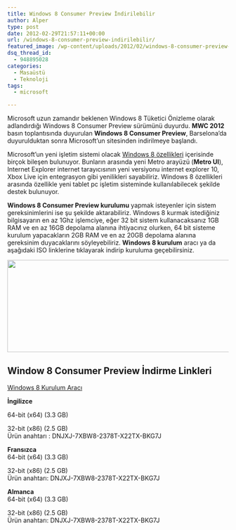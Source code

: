 ```yaml
---
title: Windows 8 Consumer Preview İndirilebilir
author: Alper
type: post
date: 2012-02-29T21:57:11+00:00
url: /windows-8-consumer-preview-indirilebilir/
featured_image: /wp-content/uploads/2012/02/windows-8-consumer-preview-100x100.jpg
dsq_thread_id:
  - 948895028
categories:
  - Masaüstü
  - Teknoloji
tags:
  - microsoft

---
```

Microsoft uzun zamandır beklenen Windows 8 Tüketici Önizleme olarak adlandırdığı Windows 8 Consumer Preview sürümünü duyurdu. **MWC 2012** basın toplantısında duyurulan **Windows 8 Consumer Preview**, Barselona&#8217;da duyurulduktan sonra Microsoft&#8217;un sitesinden indirilmeye başlandı.

Microsoft&#8217;un yeni işletim sistemi olacak <a title="Windows 8 Consumer Preview" href="https://www.murekkep.org/windows-8-ozellikleri-6858" target="_blank">Windows 8 özellikleri</a> içerisinde birçok bileşen bulunuyor. Bunların arasında yeni Metro arayüzü (**Metro UI**), Internet Explorer internet tarayıcısının yeni versiyonu internet explorer 10, Xbox Live için entegrasyon gibi yenilikleri sayabiliriz. Windows 8 özellikleri arasında özellikle yeni tablet pc işletim sisteminde kullanılabilecek şekilde destek bulunuyor.

**Windows 8 Consumer Preview kurulumu** yapmak isteyenler için sistem gereksinimlerini ise şu şekilde aktarabiliriz. Windows 8 kurmak istediğiniz bilgisayarın en az 1Ghz işlemciye, eğer 32 bit sistem kullanacaksanız 1GB RAM ve en az 16GB depolama alanına ihtiyacınız olurken, 64 bit sisteme kurulum yapacakların 2GB RAM ve en az 20GB depolama alanına gereksinim duyacaklarını söyleyebiliriz. **Windows 8 kurulum** aracı ya da aşağıdaki ISO linklerine tıklayarak indirip kuruluma geçebilirsiniz.

<img class="aligncenter size-full wp-image-8047" title="windows-8-consumer-preview" src="https://www.murekkep.org/wp-content/uploads/2012/02/windows-8-consumer-preview.jpg" alt="" width="550" height="210" srcset="https://www.murekkep.org/wp-content/uploads/2012/02/windows-8-consumer-preview.jpg 550w, https://www.murekkep.org/wp-content/uploads/2012/02/windows-8-consumer-preview-400x152.jpg 400w, https://www.murekkep.org/wp-content/uploads/2012/02/windows-8-consumer-preview-50x19.jpg 50w, https://www.murekkep.org/wp-content/uploads/2012/02/windows-8-consumer-preview-300x114.jpg 300w" sizes="(max-width: 550px) 100vw, 550px" /> 

## Window 8 Consumer Preview İndirme Linkleri

<a href="https://windows.microsoft.com/en-US/windows-8/download" target="_blank">Windows 8 Kurulum Aracı</a>

**İngilizce**

64-bit (x64) (3.3 GB) 

32-bit (x86) (2.5 GB)  
Ürün anahtarı : DNJXJ-7XBW8-2378T-X22TX-BKG7J

**Fransızca**  
64-bit (x64) (3.3 GB) 

32-bit (x86) (2.5 GB)  
Ürün anahtarı: DNJXJ-7XBW8-2378T-X22TX-BKG7J

**Almanca**  
64-bit (x64) (3.3 GB) 

32-bit (x86) (2.5 GB)  
Ürün anahtarı: DNJXJ-7XBW8-2378T-X22TX-BKG7J